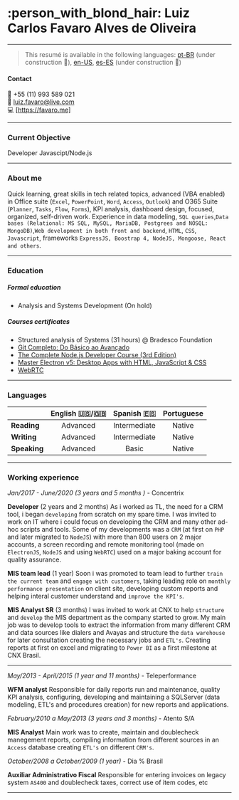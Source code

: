 # :person_with_blond_hair: Luiz Carlos Favaro Alves de Oliveira

---

> This resumé is available in the following languages:
> [pt-BR](https://github.com/Luizssauro/Resume/blob/master/README_pt-BR.md) (under construction :construction:), [en-US](https://github.com/Luizssauro/Resume), [es-ES](https://github.com/Luizssauro/Resume/blob/master/README_es-ES.md) (under construction :construction:)

#### Contact

:calling: +55 (11) 993 589 021<br>:e-mail: luiz.favaro@live.com<br>:computer: [https://favaro.me]<br>

---

### Current Objective

Developer Javascipt/Node.js

---

### About me

Quick learning, great skills in tech related topics, advanced (VBA enabled) in Office suite (`Excel`, `PowerPoint`, `Word`, `Access`, `Outlook`) and O365 Suite (`Planner`, `Tasks`, `Flow`, `Forms`), KPI analysis, dashboard design, focused, organized, self-driven work.
Experience in data modeling, `SQL queries`,`Data bases (Relational: MS SQL, MySQL, MariaDB, Postgrees and NOSQL: MongoDB)`,`Web development in both front and backend`, `HTML`, `CSS`, `Javascript`, frameworks `ExpressJS, Boostrap 4, NodeJS, Mongoose, React and others`.

---

### Education

##### Formal education

- Analysis and Systems Development (On hold)

##### Courses certificates

- Structured analysis of Systems (31 hours) @ Bradesco Foundation
- [Git Completo: Do Básico ao Avançado](https://www.udemy.com/certificate/UC-G9TBM6HV/)
- [The Complete Node.js Developer Course (3rd Edition)](https://www.udemy.com/certificate/UC-F1EUNH27/)
- [Master Electron v5: Desktop Apps with HTML, JavaScript & CSS](https://www.udemy.com/certificate/UC-3SOL87NX/)
- [WebRTC](https://www.udemy.com/certificate/UC-RYRM411T/)

---

### Languages

|              | English :us:/:uk: | Spanish :es: | Portuguese |
| :----------- | :---------------: | :----------: | :--------: |
| **Reading**  |     Advanced      | Intermediate |   Native   |
| **Writing**  |     Advanced      | Intermediate |   Native   |
| **Speaking** |     Advanced      |    Basic     |   Native   |

---

### Working experience

_Jan/2017 - June/2020 (3 years and 5 months )_ - Concentrix

**Developer** (2 years and 2 months)
As i worked as TL, the need for a CRM tool, i began `developing` from scratch on my spare time. I was invited to work on IT where i could focus on developing the CRM and many other ad-hoc scripts and tools. Some of my developments was a `CRM` (at first on `PHP` and later migrated to `NodeJS`) with more than 800 users on 2 major accounts, a screen recording and remote monitoring tool (made on `ElectronJS`, `NodeJS` and using `WebRTC`) used on a major baking account for quality assurance.

**MIS team lead** (1 year)
Soon i was promoted to team lead to further `train the current team` and `engage with customers`, taking leading role on `monthly performance presentation` on client site, developing custom reports and helping interal customer understand and `improve the KPI's`.

**MIS Analyst SR** (3 months)
I was invited to work at CNX to help `structure` and `develop` the MIS department as the company started to grow. My main job was to develop tools to extract the information from many different CRM and data sources like dialers and Avayas and structure the `data warehouse` for later consultation creating the necessary jobs and `ETL's`. Creating reports at first on excel and migrating to `Power BI` as a first milestone at CNX Brasil.

****

_May/2013 - April/2015 (1 year and 11 months)_ - Teleperformance

**WFM analyst**
Responsible for daily reports run and maintenance, quality KPI analysis, configuring, developing and maintaining a SQLServer (data modeling, ETL's and procedures creation) for new reports and applications.

_February/2010 a May/2013 (3 years and 3 months)_ - Atento S/A

**MIS Analyst**
Main work was to create, maintain and doublecheck manegement reports, compiling information from different sources in an `Access` database creating `ETL's` on different `CRM's`.

_October/2008 a October/2009 (1 year)_ - Dia % Brasil

**Auxiliar Administrativo Fiscal**
Responsible for entering invoices on legacy system `AS400` and doublecheck taxes, correct use of item codes, etc

---
